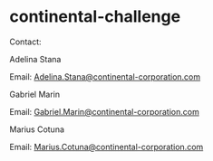 # continental-challenge

Contact:

Adelina Stana

Email: Adelina.Stana@continental-corporation.com 


Gabriel Marin

Email: Gabriel.Marin@continental-corporation.com 


Marius Cotuna 

Email: Marius.Cotuna@continental-corporation.com 
